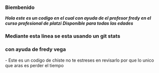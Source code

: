 <h3>Biembenido</h3>

***Hola este es un codigo en el cual con ayuda de el profesor fredy en el curso profesional de platzi***
***Disponible para todas las edades***
<h3>Mediante esta linea se esta usando un git stats</h3>
<h3>con ayuda de fredy vega</h3>
- Este es un codigo de chiste no te estreses en revisarlo por que lo unico que aras es perder el tiempo